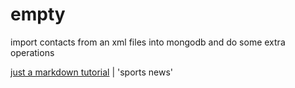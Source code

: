 # empty
import contacts from an xml files into mongodb and do some extra operations

[just a markdown tutorial](http://espn.go.com/)  | 'sports news' 
